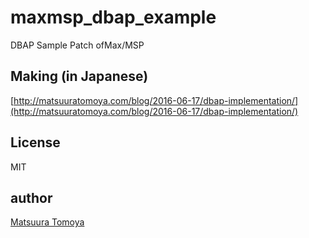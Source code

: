 # maxmsp_dbap_example

DBAP Sample Patch ofMax/MSP


## Making (in Japanese)

[http://matsuuratomoya.com/blog/2016-06-17/dbap-implementation/](http://matsuuratomoya.com/blog/2016-06-17/dbap-implementation/)

## License

MIT

## author

[Matsuura Tomoya](http://matsuuratomoya.com)

